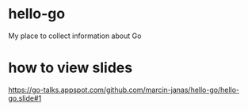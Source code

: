 # hello-go
My place to collect information about Go

# how to view slides
https://go-talks.appspot.com/github.com/marcin-janas/hello-go/hello-go.slide#1
